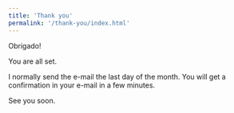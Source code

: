 ```yaml
---
title: 'Thank you'
permalink: '/thank-you/index.html'
---
```


Obrigado!

You are all set.

I normally send the e-mail the last day of the month. You will get a confirmation in your e-mail in a few minutes.

See you soon.
